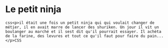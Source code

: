 # <h1>Le petit ninja</h1>
```css<p>il était une fois un petit ninja qui qui voulait changer de métier, il en avait marre de lancer des shuriken. Un jour il vit un boulanger au marché et il sest dit qu'il pourrait essayer. Il achèta de la farine, des levures et tout ce qu'il faut pour faire du pain...</p>CSS```
